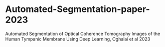 # Automated-Segmentation-paper-2023
Automated Segmentation of Optical Coherence Tomography Images of the Human Tympanic Membrane Using Deep Learning, Oghalai et al 2023
